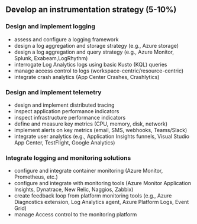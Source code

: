 
## Develop an instrumentation strategy (5-10%)
### Design and implement logging
- assess and configure a logging framework
- design a log aggregation and storage strategy (e.g., Azure storage)
- design a log aggregation and query strategy (e.g., Azure Monitor, Splunk, Exabeam,LogRhythm)
- interrogate Log Analytics logs using basic Kusto (KQL) queries
- manage access control to logs (workspace-centric/resource-centric)
- integrate crash analytics (App Center Crashes, Crashlytics)
### Design and implement telemetry
- design and implement distributed tracing
- inspect application performance indicators
- inspect infrastructure performance indicators
- define and measure key metrics (CPU, memory, disk, network)
- implement alerts on key metrics (email, SMS, webhooks, Teams/Slack)
- integrate user analytics (e.g., Application Insights funnels, Visual Studio App Center, TestFlight, Google Analytics)
### Integrate logging and monitoring solutions
- configure and integrate container monitoring (Azure Monitor, Prometheus, etc.)
- configure and integrate with monitoring tools (Azure Monitor Application Insights, Dynatrace, New Relic, Naggios, Zabbix)
- create feedback loop from platform monitoring tools (e.g., Azure Diagnostics extension, Log Analytics agent, Azure Platform Logs, Event Grid)
- manage Access control to the monitoring platform